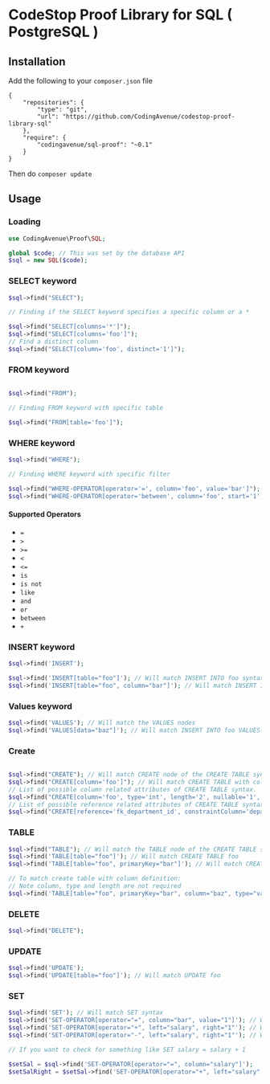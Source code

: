# CodeStop Proof Library for SQL ( PostgreSQL )

## Installation

Add the following to your `composer.json` file

```
{
    "repositories": {
        "type": "git",
        "url": "https://github.com/CodingAvenue/codestop-proof-library-sql"
    },
    "require": {
        "codingavenue/sql-proof": "~0.1"
    }
}
```
Then do `composer update`

## Usage

### Loading

```php
use CodingAvenue\Proof\SQL;

global $code; // This was set by the database API
$sql = new SQL($code);
```

### SELECT keyword

```php
$sql->find("SELECT");

// Finding if the SELECT keyword specifies a specific column or a *

$sql->find("SELECT[columns='*']");
$sql->find("SELECT[columns='foo']");
// Find a distinct column
$sql->find("SELECT[column='foo', distinct='1']");
```
### FROM keyword

```php

$sql->find("FROM");

// Finding FROM keyword with specific table

$sql->find("FROM[table='foo']");
```

### WHERE keyword

```php
$sql->find("WHERE");

// Finding WHERE keyword with specific filter

$sql->find("WHERE-OPERATOR[operator='=', column='foo', value='bar']"); // Will match WHERE foo = 'bar'
$sql->find("WHERE-OPERATOR[operator='between', column='foo', start='1', end='10]"); // Will match WHERE foo between 1 and 2
```

#### Supported Operators

 - `=`
 - `>`
 - `>=`
 - `<`
 - `<=`
 - `is`
 - `is not`
 - `like`
 - `and`
 - `or`
 - `between`
 - `+`

### INSERT keyword

```php
$sql->find('INSERT');

$sql->find('INSERT[table="foo"]'); // Will match INSERT INTO foo syntax
$sql->find('INSERT[table="foo", column="bar"]'); // Will match INSERT INTO foo (bar) syntax
```

### Values keyword

```php
$sql->find('VALUES'); // Will match the VALUES nodes
$sql->find('VALUES[data="baz"]'); // Will match INSERT INTO foo VALUES(baz) syntax
```

### Create

```php

$sql->find("CREATE"); // Will match CREATE node of the CREATE TABLE syntax
$sql->find("CREATE[column='foo']"); // Will match CREATE TABLE with column foo.
// List of possible column related attributes of CREATE TABLE syntax.
$sql->find("CREATE[column='foo', type='int', length='2', nullable='1', unique='1', default='10']")
// List of possible reference related attributes of CREATE TABLE syntax.
$sql->find("CREATE[reference='fk_department_id', constraintColumn='department_id', constraintTableRef='department', constraintTableColumnRef='id', constraintDeleteRule='cascade', constraintUpdateRule='cascade']")
```

### TABLE

```php
$sql->find("TABLE"); // Will match the TABLE node of the CREATE TABLE syntax
$sql->find('TABLE[table="foo"]'); // Will match CREATE TABLE foo
$sql->find('TABLE[table="foo", primaryKey="bar"]'); // Will match CREATE TABLE foo with column bar as the primary key.

// To match create table with column definition:
// Note column, type and length are not required
$sql->find('TABLE[table="foo", primaryKey="bar", column="baz", type="varchar", length="25"]'); // Will match CREATE TABLE foo (baz varchar(25))
```

### DELETE

```php
$sql->find("DELETE");
```

### UPDATE

```php
$sql->find('UPDATE');
$sql->find('UPDATE[table="foo"]'); // Will match UPDATE foo
```

### SET

```php
$sql->find('SET'); // Will match SET syntax
$sql->find('SET-OPERATOR[operator="=", column="bar", value="1"]'); // Will match SET bar = 1.
$sql->find('SET-OPERATOR[operator="+", left="salary", right="1"'); // Will match SALARY + 1
$sql->find('SET-OPERATOR[operator="-", left="salary", right="1"'); // Will match SALARY - 1

// If you want to check for something like SET salary = salary + 1

$setSal = $sql->find('SET-OPERATOR[operator="=", column="salary"]');
$setSalRight = $setSal->find('SET-OPERATOR[operator="+", left="salary", right="1"]');
```
